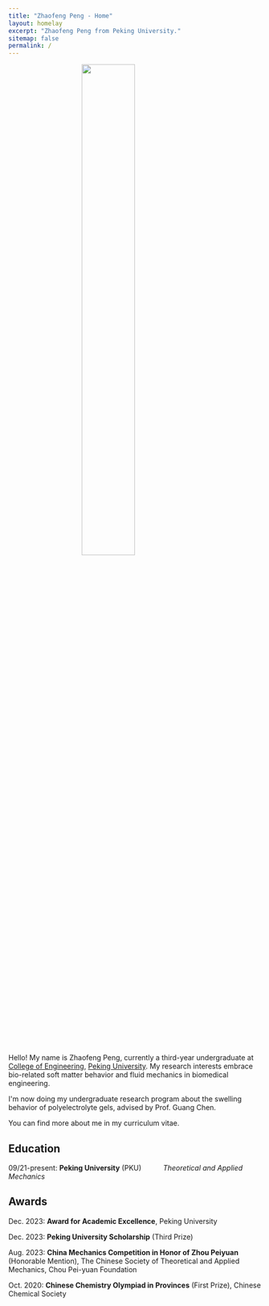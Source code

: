 ```yaml
---
title: "Zhaofeng Peng - Home"
layout: homelay
excerpt: "Zhaofeng Peng from Peking University."
sitemap: false
permalink: /
---
```


<!--**Under Construction...**-->

<!--**News: Our group will move to the University of Munich (LMU)!** During the next two years, we will build up a "Lehrstuhl" (chair) at LMU and we will slowly move our instruments to Munich. We will be looking for PhD students, sub-group leaders, postdocs, engineering/technical stuff, and an administrative assistant. Please contact me if you are interested.
More details to follow.-->


<figure>
  <img src="{{ site.url }}{{ site.baseurl }}/images/homepage/IMG_20230506_124705.jpg" style="display: block; margin-left: auto; margin-right: auto; width: 50%;">
</figure>


Hello! My name is Zhaofeng Peng, currently a third-year undergraduate at <a href="https://www.coe.pku.edu.cn/">College of Engineering</a>, <a href="https://www.pku.edu.cn/">Peking University</a>. My research interests embrace bio-related soft matter behavior and fluid mechanics in biomedical engineering.

I'm now doing my undergraduate research program about the swelling behavior of polyelectrolyte gels, advised by Prof. Guang Chen.  

You can find more about me in my curriculum vitae.

<h2>Education</h2>

09/21-present: **Peking University** (PKU)
&nbsp; &nbsp; &nbsp; &nbsp; &nbsp; *Theoretical and Applied Mechanics*

<h2>Awards</h2>

Dec. 2023: **Award for Academic Excellence**, Peking University

Dec. 2023: **Peking University Scholarship** (Third Prize)

Aug. 2023: **China Mechanics Competition in Honor of Zhou Peiyuan** (Honorable Mention), The Chinese Society of Theoretical and Applied Mechanics, Chou Pei-yuan Foundation

Oct. 2020: **Chinese Chemistry Olympiad in Provinces** (First Prize), Chinese Chemical Society

<!--We are a dynamic research group, at the [Leiden Institute of Physics](http://www.physics.leidenuniv.nl) and soon at [LMU](https://www.physik.lmu.de/en/index.html). Our aim is to explore and understand quantum materials, including strange metals, high-temperature superconductors, and quantum critical electron matter. To this end, we develop new quantum sensing and quantum imaging instrumentation to get the key quantum mechanical degrees of freedom. We want to be able to build the perfect instruments to answer the scientific questions we deem most important (see [Research](research)). 


We are very much looking forward to being part of [LMU physics](https://www.physik.lmu.de/en/index.html)! We will build up our instruments right in the center of the city, in the “Sommerfeldkeller”, where Sommerfeld himself worked. We will exchange ideas with world class groups working in quantum physics, cold-atom many-body physics, and 2d quantum materials.

Our move to LMU will likely start around Summer 2024, depending on the state of renovations. 

Currently, we are located at Leiden University, the birthplace of superconductivity and home to Kamerlingh Onnes, Lorentz, Huygens, Einstein, de Sitter, and others (see e.g. [the wall of signatures from Ehrenfest lecturers](https://www.lorentz.leidenuniv.nl/history/colloquium/muur_heel.html)). 

We are grateful for funding from Leiden University, [LMU ](https://www.lmu.de) [NWO](www.nwo.nl) ([Vidi talent scheme](http://www.nwo.nl/en/research-and-results/programmes/Talent+Scheme) and the [Frontiers in Nanoscience program](https://www.universiteitleiden.nl/en/research/research-projects/science/frontiers-of-nanoscience-nanofront)), and from an [ERC starting and consolidator grants](https://erc.europa.eu/funding/starting-grants).

 **We are  looking for passionate new PhD students, Postdocs, and Master students to join the team** [(more info)]({{ site.url }}{{ site.baseurl }}/vacancies) **!**




<figure class="fourth">
  <img src="{{ site.url }}{{ site.baseurl }}/images/logopic/Logo_Leiden.jpg" style="width: 210px">
  <img src="{{ site.url }}{{ site.baseurl }}/images/logopic/Logo_Nanofront.jpg" style="width: 110px">
  <img src="{{ site.url }}{{ site.baseurl }}/images/logopic/Logo_NWO.jpg" style="width: 120px">
  <img src="{{ site.url }}{{ site.baseurl }}/images/logopic/Logo_ERC.jpg" style="width: 110px">
</figure>-->
